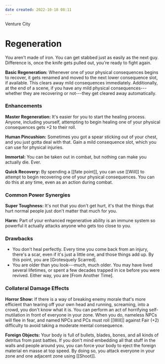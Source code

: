 ```yaml
---
date created: 2022-10-18 08:11
---
```


Venture City

# Regeneration

You aren't made of iron. You can get stabbed just as easily as the next guy. Difference is, once the knife gets pulled out, you're ready to fight again.

**Basic Regeneration:** Whenever one of your physical consequences begins to recover, it gets renamed and moved to the next lower consequence slot, if available. This clears away mild consequences immediately. Additionally, at the end of a scene, if you have any mild physical consequences---whether they are recovering or not---they get cleared away automatically.

### Enhancements

**Master Regeneration:** It's easier for you to start the healing process. Anyone, including yourself, attempting to begin healing one of your physical consequences gets +2 to their roll.

**Human Pincushion:** Sometimes you got a spear sticking out of your chest, and you just gotta deal with that. Gain a mild consequence slot, which you can use for physical injuries.

**Immortal:** You can be taken out in combat, but nothing can make you actually die. Ever.

**Quick Recovery:** By spending a [[fate point]], you can use [[Will]] to attempt to begin recovering one of your physical consequences. You can do this at any time, even as an action during combat.

### Common Power Synergies

**Super Toughness:** It's not that you don't get hurt, it's that the things that hurt normal people just don't matter that much for you.

**Harm:** Part of your enhanced regenerative ability is an immune system so powerful it actually attacks anyone who gets too close to you.

### Drawbacks

- You don't heal perfectly. Every time you come back from an injury, there's a scar, even if it's just a little one, and those things add up. By this point, you are [Grotesquely Scarred].
- You are older than you look---much, much older. You may have lived several lifetimes, or spent a few decades trapped in ice before you were revived. Either way, you are [From Another Time].

### Collateral Damage Effects

**Horror Show:** If there is a way of breaking enemy morale that's more efficient than tearing off your own head and running, screaming, into a crowd, you don't know what it is. You can perform an act of horrifying self-mutilation in front of everyone in your zone. When you do, nameless NPCs will flee in fear, and named NPCs and PCs must roll [[Will]] against Fair (+2) difficulty to avoid taking a moderate mental consequence.

**Foreign Objects:** Your body is full of bullets, blades, bones, and all kinds of detritus from past battles. If you don't mind embedding all that stuff in the walls and people around you, you can force your body to eject the foreign material en masse at top speed. By doing so, you attack everyone in your zone and one adjacent zone using [[Shoot]].

